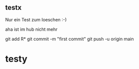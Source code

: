 ## testx


Nur ein Test zum loeschen :-)

aha
ist im hub nicht mehr



git add R*
git commit -m "first commit"
git push -u origin main



# testy






